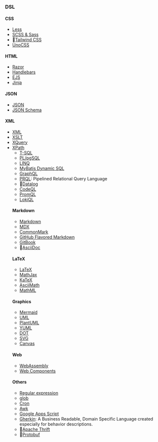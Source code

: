### DSL

#### CSS

- [Less](http://lesscss.org/)
- [SCSS & Sass](https://sass-lang.com/)
- 👀[Tailwind CSS](https://tailwindcss.com/)
- [UnoCSS](https://unocss.dev/)

#### HTML

<!-- - [Pug](https://pugjs.org/) -->

- [Razor](https://docs.microsoft.com/en-us/aspnet/core/mvc/views/razor?view=aspnetcore-5.0)
- [Handlebars](https://handlebarsjs.com/)
- [EJS](https://ejs.co/)
  <!-- - [Mustache](https://mustache.github.io/) -->
  <!-- - [Liquid](https://shopify.github.io/liquid/) -->
  <!-- - [Nunjucks](https://mozilla.github.io/nunjucks/) -->
  <!-- - [Twig](https://twig.symfony.com/) -->
  <!-- - [Haml](https://haml.info/) -->
  <!-- - [Slim](https://slim-lang.com/) -->
  <!-- - [Blade](https://laravel.com/docs/blade) -->
  <!-- - [Django](https://www.djangoproject.com/) -->
- [Jinja](https://jinja.palletsprojects.com/)
<!-- - [Thymeleaf](https://www.thymeleaf.org/) -->

#### JSON

- [JSON](https://www.json.org/)
- [JSON Schema](https://json-schema.org/)
<!-- - [JSON-LD](https://json-ld.org/)
- [JSON5](https://json5.org/)
- [JSONiq](https://www.jsoniq.org/)
- [JSONata](https://jsonata.org/)
- [JSON-RPC](https://www.jsonrpc.org/) -->

#### XML

- [XML](https://www.w3.org/XML/)
- [XSLT](https://www.w3.org/TR/xslt-30/)
- [XQuery](https://www.w3.org/TR/xquery-31/)
- [XPath](https://www.w3.org/TR/xpath-31/)
  <!-- - [XProc](https://www.w3.org/TR/xproc/) -->
  <!-- - [XForms](https://www.w3.org/TR/xforms/) -->
  <!-- - [XInclude](https://www.w3.org/TR/xinclude/)
- [XLink](https://www.w3.org/TR/xlink11/)
- [XPointer](https://www.w3.org/TR/xptr-framework/) -->

#### YAML

- [YAML](https://yaml.org/)

#### TOML

- [TOML](https://toml.io/)

#### *x*QL

- [SQL](https://www.iso.org/standard/63555.html)
<!-- - [PL/SQL](https://docs.oracle.com/en/database/oracle/oracle-database/19/lnpls/index.html) -->
- [T-SQL](https://docs.microsoft.com/en-us/sql/t-sql/language-reference?view=sql-server-ver15)
- [PL/pgSQL](https://www.postgresql.org/docs/13/plpgsql.html)
<!-- - [PL/Python](https://www.postgresql.org/docs/13/plpython.html) -->
- [LINQ](https://docs.microsoft.com/en-us/dotnet/csharp/programming-guide/concepts/linq/)
- [MyBatis Dynamic SQL](https://github.com/mybatis/mybatis-dynamic-sql)
- [GraphQL](https://graphql.org/)
- [PRQL](https://prql-lang.org/): Pipelined Relational Query Language
- 👀[Datalog](https://en.wikipedia.org/wiki/Datalog)
- [CodeQL](https://securitylab.github.com/tools/codeql)
- [PromQL](https://prometheus.io/docs/prometheus/latest/querying/basics/)
- [LokiQL](https://grafana.com/docs/loki/latest/logql/)

#### Markdown

- [Markdown](https://www.markdownguide.org/)
- [MDX](https://mdxjs.com/)
- [CommonMark](https://commonmark.org/)
- [GitHub Flavored Markdown](https://github.github.com/gfm/)
- [GitBook](https://docs.gitbook.com/)
- 👀[AsciiDoc](https://asciidoc.org/)
<!-- - [reStructuredText](https://docutils.sourceforge.io/rst.html)
<!-- - [Org](https://orgmode.org/) -->

#### LaTeX

- [LaTeX](https://www.latex-project.org/)
- [MathJax](https://www.mathjax.org/)
- [KaTeX](https://katex.org/)
- [AsciiMath](http://asciimath.org/)
- [MathML](https://www.w3.org/Math/)

#### Graphics

- [Mermaid](https://mermaid-js.github.io/mermaid/#/)
- [UML](https://www.omg.org/spec/UML/2.5.1/)
- [PlantUML](https://plantuml.com/)
- [YUML](https://yuml.me/)
- [DOT](https://graphviz.org/doc/info/lang.html)
- [SVG](https://www.w3.org/Graphics/SVG/)
- [Canvas](https://developer.mozilla.org/en-US/docs/Web/API/Canvas_API)

#### Web

- [WebAssembly](https://webassembly.org/)
- [Web Components](https://www.webcomponents.org/)

<!-- - [WebRTC](https://webrtc.org/)
- [WebGL](https://www.khronos.org/webgl/)
- [WebGPU](https://www.w3.org/TR/webgpu/)
- [WebGPU Shading Language](https://www.w3.org/TR/WGSL/)
- [WebGPU Compute Shading Language](https://www.w3.org/TR/WGSL/)
- [WebGPU Ray Tracing Shading Language](https://www.w3.org/TR/WGSL/)
- [WebGPU Transformation Shading Language](https://www.w3.org/TR/WGSL/)
- [WebGPU Fragment Shading Language](https://www.w3.org/TR/WGSL/)
- [WebGPU Vertex Shading Language](https://www.w3.org/TR/WGSL/) -->

#### Others

- [Regular expression](https://en.wikipedia.org/wiki/Regular_expression)
- [glob](https://en.wikipedia.org/wiki/Glob_(programming))
<!-- - [ONGL](https://docs.oracle.com/cd/E19798-01/821-1841/bnajh/index.html)
- [Expression Language](https://docs.oracle.com/javaee/5/tutorial/doc/bnahq.html) -->
- [Cron](https://en.wikipedia.org/wiki/Cron)
- [Awk](https://www.gnu.org/software/gawk/manual/gawk.html)
- [Google Apps Script](https://developers.google.com/apps-script)
- [Gherkin](https://cucumber.io/docs/gherkin/): A Business Readable, Domain Specific Language created especially for behavior descriptions.
- 👀[Apache Thrift](https://thrift.apache.org/)
- 👀[Protobuf](https://developers.google.com/protocol-buffers)
